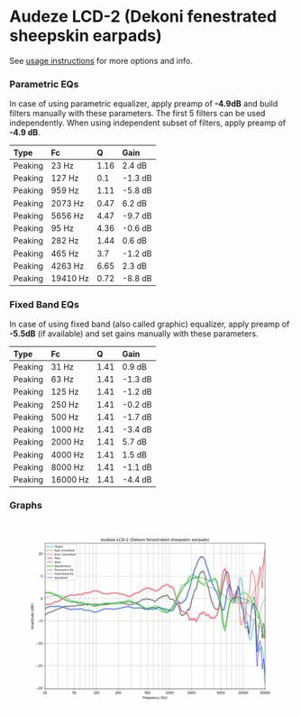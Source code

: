 # Audeze LCD-2 (Dekoni fenestrated sheepskin earpads)
See [usage instructions](https://github.com/jaakkopasanen/AutoEq#usage) for more options and info.

### Parametric EQs
In case of using parametric equalizer, apply preamp of **-4.9dB** and build filters manually
with these parameters. The first 5 filters can be used independently.
When using independent subset of filters, apply preamp of **-4.9 dB**.

| Type    | Fc       |    Q | Gain    |
|:--------|:---------|:-----|:--------|
| Peaking | 23 Hz    | 1.16 | 2.4 dB  |
| Peaking | 127 Hz   | 0.1  | -1.3 dB |
| Peaking | 959 Hz   | 1.11 | -5.8 dB |
| Peaking | 2073 Hz  | 0.47 | 6.2 dB  |
| Peaking | 5656 Hz  | 4.47 | -9.7 dB |
| Peaking | 95 Hz    | 4.36 | -0.6 dB |
| Peaking | 282 Hz   | 1.44 | 0.6 dB  |
| Peaking | 465 Hz   | 3.7  | -1.2 dB |
| Peaking | 4263 Hz  | 6.65 | 2.3 dB  |
| Peaking | 19410 Hz | 0.72 | -8.8 dB |

### Fixed Band EQs
In case of using fixed band (also called graphic) equalizer, apply preamp of **-5.5dB**
(if available) and set gains manually with these parameters.

| Type    | Fc       |    Q | Gain    |
|:--------|:---------|:-----|:--------|
| Peaking | 31 Hz    | 1.41 | 0.9 dB  |
| Peaking | 63 Hz    | 1.41 | -1.3 dB |
| Peaking | 125 Hz   | 1.41 | -1.2 dB |
| Peaking | 250 Hz   | 1.41 | -0.2 dB |
| Peaking | 500 Hz   | 1.41 | -1.7 dB |
| Peaking | 1000 Hz  | 1.41 | -3.4 dB |
| Peaking | 2000 Hz  | 1.41 | 5.7 dB  |
| Peaking | 4000 Hz  | 1.41 | 1.5 dB  |
| Peaking | 8000 Hz  | 1.41 | -1.1 dB |
| Peaking | 16000 Hz | 1.41 | -4.4 dB |

### Graphs
![](./Audeze%20LCD-2%20(Dekoni%20fenestrated%20sheepskin%20earpads).png)